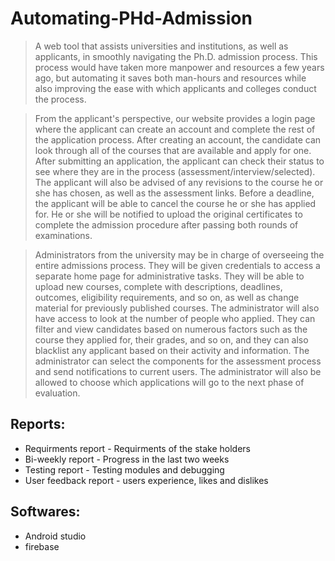 # Automating-PHd-Admission
>A web tool that assists universities and institutions, as well as applicants, in smoothly navigating the Ph.D. admission process. This process would have taken more manpower and resources a few years ago, but automating it saves both man-hours and resources while also improving the ease with which applicants and colleges conduct the process.

>From the applicant's perspective, our website provides a login page where the applicant can create an account and complete the rest of the application process. After creating an account, the candidate can look through all of the courses that are available and apply for one. After submitting an application, the applicant can check their status to see where they are in the process (assessment/interview/selected). The applicant will also be advised of any revisions to the course he or she has chosen, as well as the assessment links. Before a deadline, the applicant will be able to cancel the course he or she has applied for. He or she will be notified to upload the original certificates to complete the admission procedure after passing both rounds of examinations.

>Administrators from the university may be in charge of overseeing the entire admissions process. They will be given credentials to access a separate home page for administrative tasks. They will be able to upload new courses, complete with descriptions, deadlines, outcomes, eligibility requirements, and so on, as well as change material for previously published courses. The administrator will also have access to look at the number of people who applied. They can filter and view candidates based on numerous factors such as the course they applied for, their grades, and so on, and they can also blacklist any applicant based on their activity and information. The administrator can select the components for the assessment process and send notifications to current users. The administrator will also be allowed to choose which applications will go to the next phase of evaluation.


##  Reports:
- Requirments report - Requirments of the stake holders 
- Bi-weekly report - Progress in the last two weeks 
- Testing report - Testing modules and debugging 
- User feedback report - users experience, likes and dislikes


##  Softwares:
- Android studio
- firebase

